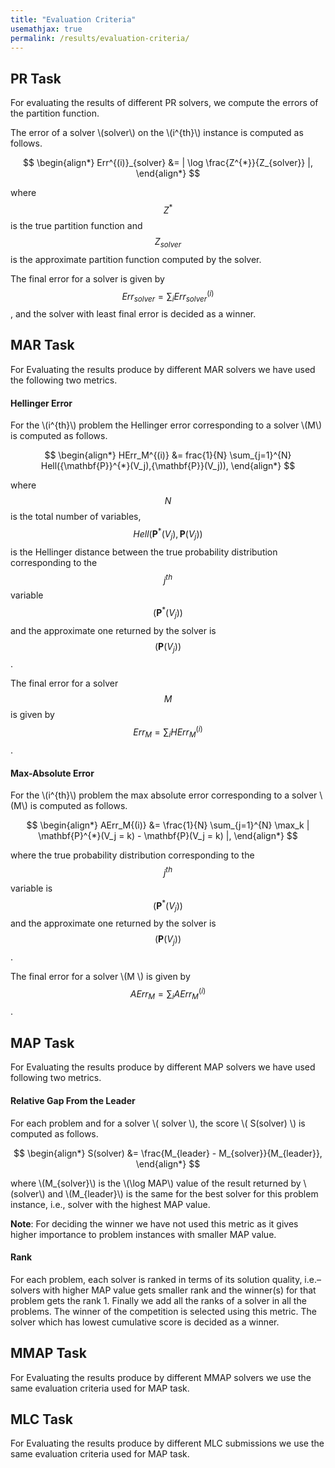 ```yaml
---
title: "Evaluation Criteria"
usemathjax: true
permalink: /results/evaluation-criteria/
---
```


## PR Task

For evaluating the results of different PR solvers,
we compute the errors of the partition function.

The error of a solver \\(solver\\) on the \\(i^{th}\\) instance is computed as follows. <br>


$$ 
\begin{align*}
  Err^{(i)}_{solver} &= | \log \frac{Z^{*}}{Z_{solver}} |,
\end{align*}
$$

where $$ Z^{*} $$ 
is the true partition function and $$ Z_{solver} $$ is the approximate partition function computed by the solver.
  
The final error for a solver is given by $$ Err_{solver} = \sum_{i} Err_{solver}^{(i)}$$,
and the solver with least final error is decided as a winner.

  
## MAR Task
  
For Evaluating the results produce by different MAR solvers we have used the following two metrics.
  
#### Hellinger Error
For the \\(i^{th}\\) problem the Hellinger error corresponding 
to a solver \\(M\\) is computed as follows. <br>

$$ 
\begin{align*}
 HErr_M^{(i)} &= frac{1}{N} \sum_{j=1}^{N} Hell({\mathbf{P}}^{*}(V_j),{\mathbf{P}}(V_j)),
\end{align*}
$$

where $$N$$ is the total number of variables, $$Hell({\mathbf{P}}^{*}(V_j),{\mathbf{P}}(V_j))$$ is the Hellinger distance between 
the true probability distribution corresponding to the $$j^{th}$$ variable $$( \mathbf{P}^{*}(V_j) )$$ and 
the approximate one returned by the solver is $$({\mathbf{P}}(V_j))$$. <br>

The final error for a solver $$M$$ is given by $$Err_M = \sum_{i} HErr_M^{(i)}$$.
  
#### Max-Absolute Error
For the \\(i^{th}\\) problem 
the max absolute error corresponding to a solver \\(M\\) is computed as follows. <br>


$$ 
\begin{align*}
AErr_M{(i)} &= \frac{1}{N} \sum_{j=1}^{N} \max_k | \mathbf{P}^{*}(V_j = k) - \mathbf{P}(V_j = k) |,
\end{align*}
$$

where the true probability distribution corresponding to the $$j^{th}$$ variable is $$({\mathbf{P}}^{*}(V_j))$$ and 
the approximate one returned by the solver is $$({\mathbf{P}}(V_j))$$. <br>

The final error for a solver \\(M \\) is given by $$AErr_M = \sum_{i} AErr_M^{(i)}$$.
  
  
## MAP Task
For Evaluating the results produce by different MAP solvers we have used following two metrics.

#### Relative Gap From the Leader


For each problem and for a solver \\( solver \\), 
the score \\( S(solver) \\) is computed as follows. <br>


$$ 
\begin{align*}
S(solver) &= \frac{M_{leader} - M_{solver}}{M_{leader}},
\end{align*}
$$

where \\(M_{solver}\\) is the \\(\log MAP\\) value of the result 
returned by \\(solver\\) and \\(M_{leader}\\) is the same for the best solver for this
problem instance, i.e., solver with the highest MAP value.

**Note**: For deciding the winner we have not used this metric as it gives higher importance to problem instances with smaller MAP value.


#### Rank
For each problem, 
each solver is ranked in terms of its solution quality, 
i.e.– solvers with higher MAP value gets smaller rank and the winner(s) 
for that problem gets the rank 1. 
Finally we add all the ranks of a solver in all the problems. 
The winner of the competition is selected using this metric. 
The solver which has lowest cumulative score is decided as a winner.


## MMAP Task
For Evaluating the results produce by different MMAP solvers we 
use the same evaluation criteria used for MAP task.


## MLC Task
For Evaluating the results produce by different MLC submissions we 
use the same evaluation criteria used for MAP task.
